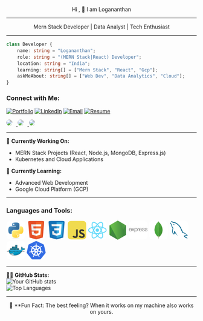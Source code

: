 <p align="center">
  Hi , 👋 I am Logananthan
</p>
 <hr>
<p align="center">
  Mern Stack Developer | Data Analyst | Tech Enthusiast 
</p>

---
```Typescript
class Developer {
    name: string = "Logananthan";  
    role: string = "(MERN Stack|React) Developer";
    location: string = "India";
    learning: string[] = ["Mern Stack", "React", "Gcp"];
    askMeAbout: string[] = ["Web Dev", "Data Analytics", "Cloud"];
}
```
### Connect with Me:

[![Portfolio](https://img.shields.io/badge/Portfolio-visitnow-blue?style=for-the-badge)](https://your-portfolio-link.com) 
[![LinkedIn](https://img.shields.io/badge/LinkedIn-connect-0077B5?style=for-the-badge&logo=linkedin&logoColor=white)](https://www.linkedin.com/in/logananthan-dharmaraj-0ab212267/)
[![Email](https://img.shields.io/badge/Email-sendnow-D14836?style=for-the-badge&logo=gmail&logoColor=white)](mailto:your-email@example.com) 
[![Resume](https://img.shields.io/badge/Resume-view-green?style=for-the-badge)](https://your-resume-link.com)
<p align="left">
  <a href="https://www.linkedin.com/in/logananthan-dharmaraj-0ab212267/" target="_blank">
    <img src="https://img.shields.io/badge/LinkedIn-0077B5?style=for-the-badge&logo=linkedin&logoColor=white" style="border-radius: 10px; margin-right: 10px;"/>
  </a>
  <a href="https://leetcode.com/u/Logananthan_D/" target="_blank">
    <img src="https://img.shields.io/badge/LeetCode-FFA116?style=for-the-badge&logo=leetcode&logoColor=white" style="border-radius: 10px; margin-right: 10px;"/>
  </a>
  <a href="https://www.hackerrank.com/profile/loga_nanthan_d" target="_blank">
    <img src="https://img.shields.io/badge/Hackerrank-2EC866?style=for-the-badge&logo=hackerrank&logoColor=white" style="border-radius: 10px; margin-right: 10px;"/>
  </a>
</p>


---

🔭 **Currently Working On:**  
- MERN Stack Projects (React, Node.js, MongoDB, Express.js)  
- Kubernetes and Cloud Applications  

🌱 **Currently Learning:**  
- Advanced Web Development  
- Google Cloud Platform (GCP)  

---

### Languages and Tools:

<p align="left">
  <img src="https://raw.githubusercontent.com/devicons/devicon/master/icons/python/python-original.svg" alt="Python" width="50" height="50" style="border-radius: 10px;"/>
  <img src="https://raw.githubusercontent.com/devicons/devicon/master/icons/html5/html5-original.svg" alt="HTML5" width="50" height="50" style="border-radius: 10px;"/>
  <img src="https://raw.githubusercontent.com/devicons/devicon/master/icons/css3/css3-original.svg" alt="CSS3" width="50" height="50" style="border-radius: 10px;"/>
  <img src="https://raw.githubusercontent.com/devicons/devicon/master/icons/javascript/javascript-original.svg" alt="JavaScript" width="50" height="50" style="border-radius: 10px;"/>
  <img src="https://raw.githubusercontent.com/devicons/devicon/master/icons/react/react-original.svg" alt="React" width="50" height="50" style="border-radius: 10px;"/>
  <img src="https://raw.githubusercontent.com/devicons/devicon/master/icons/nodejs/nodejs-original.svg" alt="NodeJS" width="50" height="50" style="border-radius: 10px;"/>
  <img src="https://raw.githubusercontent.com/devicons/devicon/master/icons/express/express-original-wordmark.svg" alt="Express" width="50" height="50" style="border-radius: 10px;"/>
  <img src="https://raw.githubusercontent.com/devicons/devicon/master/icons/mongodb/mongodb-original.svg" alt="MongoDB" width="50" height="50" style="border-radius: 10px;"/>
  <img src="https://raw.githubusercontent.com/devicons/devicon/master/icons/mysql/mysql-original.svg" alt="MySQL" width="50" height="50" style="border-radius: 10px;"/> 
  <img src="https://raw.githubusercontent.com/devicons/devicon/master/icons/docker/docker-original.svg" alt="Docker" width="50" height="50" style="border-radius: 10px;"/>
  <img src="https://raw.githubusercontent.com/devicons/devicon/master/icons/kubernetes/kubernetes-plain.svg" alt="Kubernetes" width="50" height="50" style="border-radius: 10px;"/>
  
</p>



---

👨‍💻 **GitHub Stats:**  
![Your GitHub stats](https://github-readme-stats.vercel.app/api?username=logananthan-d&show_icons=true&theme=radical)  
![Top Languages](https://github-readme-stats.vercel.app/api/top-langs/?username=logananthan-d&layout=compact&theme=radical)  

---

<p align="center">
🌟 **Fun Fact: The best feeling? When it works on my machine also works on yours.
</p>
<!--
**LogananthanD/LogananthanD** is a ✨ _special_ ✨ repository because its `README.md` (this file) appears on your GitHub profile.

Here are some ideas to get you started:

- 🔭 I’m currently working on ...
- 🌱 I’m currently learning ...
- 👯 I’m looking to collaborate on ...
- 🤔 I’m looking for help with ...
- 💬 Ask me about ...
- 📫 How to reach me: ...
- 😄 Pronouns: ...
- ⚡ Fun fact: ...
-->
